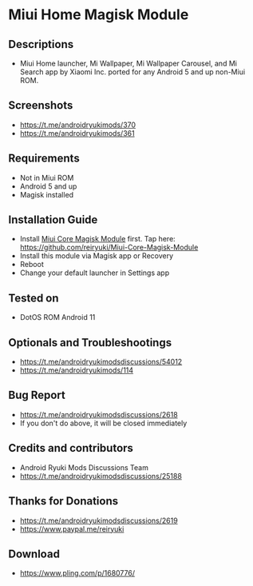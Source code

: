 # Miui Home Magisk Module

## Descriptions
- Miui Home launcher, Mi Wallpaper, Mi Wallpaper Carousel, and Mi Search app by Xiaomi Inc. ported for any Android 5 and up non-Miui ROM.

## Screenshots
- https://t.me/androidryukimods/370
- https://t.me/androidryukimods/361

## Requirements
- Not in Miui ROM
- Android 5 and up
- Magisk installed

## Installation Guide
- Install [Miui Core Magisk Module](https://github.com/reiryuki/Miui-Core-Magisk-Module) first. Tap here: https://github.com/reiryuki/Miui-Core-Magisk-Module
- Install this module via Magisk app or Recovery
- Reboot
- Change your default launcher in Settings app

## Tested on
- DotOS ROM Android 11

## Optionals and Troubleshootings
- https://t.me/androidryukimodsdiscussions/54012
- https://t.me/androidryukimods/114

## Bug Report
- https://t.me/androidryukimodsdiscussions/2618
- If you don't do above, it will be closed immediately

## Credits and contributors
- Android Ryuki Mods Discussions Team
- https://t.me/androidryukimodsdiscussions/25188

## Thanks for Donations
- https://t.me/androidryukimodsdiscussions/2619
- https://www.paypal.me/reiryuki

## Download
- https://www.pling.com/p/1680776/
